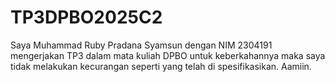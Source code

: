 # TP3DPBO2025C2

Saya Muhammad Ruby Pradana Syamsun dengan NIM 2304191 mengerjakan TP3
dalam mata kuliah DPBO untuk keberkahannya maka 
saya tidak melakukan kecurangan seperti yang telah di spesifikasikan. Aamiin.
 
